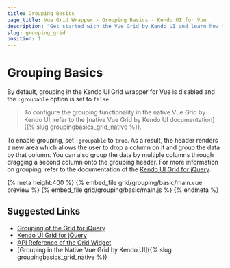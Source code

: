 ```yaml
---
title: Grouping Basics
page_title: Vue Grid Wrapper - Grouping Basics - Kendo UI for Vue
description: "Get started with the Vue Grid by Kendo UI and learn how to enable grouping to be able to display grouped table data."
slug: grouping_grid
position: 1
---
```


# Grouping Basics

By default, grouping in the Kendo UI Grid wrapper for Vue is disabled and the `:groupable` option is set to `false`.

> To configure the grouping functionality in the native Vue Grid by Kendo UI, refer to the [native Vue Grid by Kendo UI documentation]({% slug groupingbasics_grid_native %}).

To enable grouping, set `:groupable` to `true`. As a result, the header renders a new area which allows the user to drop a column on it and group the data by that column. You can also group the data by multiple columns through dragging a second column onto the grouping header. For more information on grouping, refer to the documentation of the [Kendo UI Grid for jQuery](https://docs.telerik.com/kendo-ui/controls/data-management/grid/grouping/overview).

{% meta height:400 %}
{% embed_file grid/grouping/basic/main.vue preview %}
{% embed_file grid/grouping/basic/main.js %}
{% endmeta %}

## Suggested Links

* [Grouping of the Grid for jQuery](https://docs.telerik.com/kendo-ui/controls/data-management/grid/grouping/overview)
* [Kendo UI Grid for jQuery](https://docs.telerik.com/kendo-ui/controls/data-management/grid/overview)
* [API Reference of the Grid Widget](https://docs.telerik.com/kendo-ui/api/javascript/ui/grid)
* [Grouping in the Native Vue Grid by Kendo UI]({% slug groupingbasics_grid_native %})
